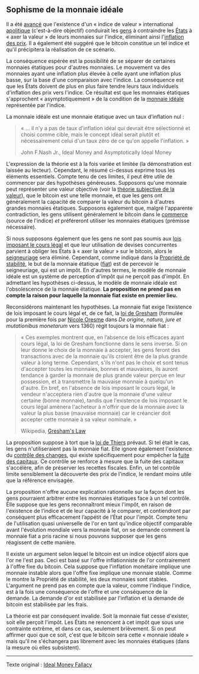 Sophisme de la monnaie idéale
-----------------------------

Il a été [avancé](http://personal.psu.edu/gjb6/nash/money.pdf) que l'existence d'un « indice de valeur » international [apolitique](ch101-glossary.md#politique) (c'est-à-dire objectif) conduirait les [gens](ch101-glossary.md#personne) à contraindre les [États](ch101-glossary.md#état) à « axer la valeur » de leurs monnaies sur l'indice, éliminant ainsi l'[inflation des prix](https://fr.wikipedia.org/wiki/Inflation). Il a également été suggéré que le bitcoin constitue un tel indice et qu'il précipitera la réalisation de ce scénario.

La conséquence espérée est la possibilité de se séparer de certaines monnaies étatiques pour d'autres monnaies. Le mouvement va des monnaies ayant une inflation plus élevée à celle ayant une inflation plus basse, sur la base d'une comparaison avec l'indice. La conséquence est que les États doivent de plus en plus faire tendre leurs taux individuels d'inflation des prix vers l'indice. Ce résultat est que les monnaies étatiques s'approchent « asymptotiquement » de la condition de la [monnaie idéale](https://en.wikipedia.org/wiki/Ideal_money) représentée par l'indice.

La monnaie idéale est une monnaie étatique avec un taux d'inflation nul :

> « ... il n'y a pas de taux d'inflation idéal qui devrait être sélectionné et choisi comme cible, mais le concept idéal serait plutôt et nécessairement celui d'un taux zéro de ce qu'on appelle l'inflation. »
>
> John F.Nash Jr., Ideal Money and Asymptotically Ideal Money

L'expression de la théorie est à la fois variée et limitée (la démonstration est laissée au lecteur). Cependant, le résumé ci-dessus exprime tous les éléments essentiels. Compte tenu de ces limites, il peut être utile de commencer par des hypothèses généreuses. Supposons qu'une monnaie peut représenter une valeur objective (voir la [théorie subjective de la valeur](https://fr.wikipedia.org/wiki/Conception_subjective_de_la_valeur)), que le bitcoin est une telle monnaie, et que les gens ont généralement la capacité de comparer la valeur du bitcoin à d'autres grandes monnaies étatiques. Supposons également que, malgré l'apparente contradiction, les gens utilisent généralement le bitcoin dans le [commerce](ch101-glossary.md#commerce) (source de l'indice) *et* préféreront utiliser les monnaies étatiques (prémisse nécessaire).

Si nous supposons également que les gens ne sont pas soumis aux [lois imposant le cours légal](https://fr.wikipedia.org/wiki/Cours_l%C3%A9gal) et que leur utilisation de devises concurrentes parvient à obliger les États à « axer la valeur » sur le bitcoin, alors le [seigneuriage](https://fr.wikipedia.org/wiki/Seigneuriage) sera éliminé. Cependant, comme indiqué dans la [Propriété de stabilité](ch030-stability-property.md), le but de la monnaie étatique ([fiat](https://www.wikiberal.org/wiki/Monnaie-fiat)) est de percevoir le seigneuriage, qui est un impôt. En d'autres termes, le modèle de monnaie idéale est un système de perception d'impôt qui ne perçoit pas d'impôt. En admettant les hypothèses ci-dessus, le modèle de monnaie idéale est l'obsolescence de la monnaie étatique. **La proposition ne prend pas en compte la raison pour laquelle la monnaie fiat existe en premier lieu.**

Reconsidérons maintenant les hypothèses. La monnaie fiat exige l’existence de lois imposant le cours légal et, de ce fait, la [loi de Gresham](https://fr.wikipedia.org/wiki/Loi_de_Gresham) (formulée pour la première fois par [Nicole Oresme](https://fr.wikipedia.org/wiki/Nicole_Oresme) dans *De origine, natura, jure et mutationibus monetarum* vers 1360) régit toujours la monnaie fiat :

> « Ces exemples montrent que, en l’absence de lois efficaces ayant cours légal, la loi de Gresham fonctionne dans le sens inverse. Si on leur donne le choix de la monnaie à accepter, les gens feront des transactions avec de la monnaie qu'ils croient être de la plus grande valeur à long terme. Cependant, s'ils n'ont pas le choix et sont tenus d'accepter toutes les monnaies, bonnes et mauvaises, ils auront tendance à garder la monnaie de plus grande valeur perçue en leur possession, et à transmettre la mauvaise monnaie à quelqu'un d'autre. En bref, en l'absence de lois imposant le cours légal, le vendeur n'acceptera rien d'autre que la monnaie d'une valeur certaine (bonne monnaie), tandis que l'existence de lois imposant le cours légal amènera l'acheteur à n'offrir que de la monnaie avec la valeur la plus basse (mauvaise monnaie) car le créancier doit accepter cette monnaie à sa valeur nominale. »
>
> Wikipedia, [Gresham's Law](https://en.wikipedia.org/wiki/Gresham%27s_law)

La proposition suppose à tort que la [loi de Thiers](https://en.wikipedia.org/wiki/Gresham%27s_law#Reverse_of_Gresham's_law_(Thiers'_law)) prévaut. Si tel était le cas, les gens n'utiliseraient pas la monnaie fiat. Elle ignore également l'existence du [contrôle des changes](https://fr.wikipedia.org/wiki/Contr%C3%B4le_des_changes), qui existe spécifiquement pour empêcher la [fuite des capitaux](https://fr.wikipedia.org/wiki/Fuite_des_capitaux). Ce contrôle se renforce à mesure que la fuite des capitaux s'accélère, afin de préserver les recettes fiscales. Enfin, un tel contrôle limite sensiblement la découverte des prix de l'indice, le rendant moins utile que la référence envisagée.

La proposition n'offre aucune explication rationnelle sur la façon dont les gens pourraient arbitrer entre les monnaies étatiques face à un tel contrôle. Elle suppose que les gens reconnaîtront mieux l'impôt, en raison de l'existence de l’indice et de leur capacité à le comparer, et contiendront par conséquent plus efficacement l’appétit de l’État pour l'impôt. Compte tenu de l'utilisation quasi universelle de l'or en tant qu'indice objectif comparable avant l'évolution mondiale vers la monnaie fiat, on se demande comment la monnaie fiat a pris racine si nous pouvons supposer que les gens réagissent de cette manière.

Il existe un argument selon lequel le bitcoin est un indice objectif alors que l'or ne l'est pas. Ceci est basé sur l'offre inflationniste de l'or contrairement à l'offre fixe du bitcoin. Cela suppose que l'inflation monétaire implique une monnaie instable alors que l'offre fixe implique une monnaie stable. Comme le montre la Propriété de stabilité, les deux monnaies sont stables. L'argument ne prend pas en compte que la valeur, comme l'indique l'indice, est à la fois une conséquence de l'offre et une conséquence de la demande. La demande d'or est stabilisée par l'inflation et la demande de bitcoin est stabilisée par les frais.

La théorie est par conséquent invalide. Soit la monnaie fiat cesse d'exister, soit elle perçoit l'impôt. Les États ne renoncent à cet impôt que sous une contrainte extrême, et dans ce cas, seulement brièvement. Si on peut affirmer quoi que ce soit, c'est que le bitcoin sera cette « monnaie idéale » mais qu'il ne s'échangera pas librement avec les monnaies étatiques (dans la mesure où elles subsistent).

---

Texte original : [Ideal Money Fallacy](https://github.com/libbitcoin/libbitcoin-system/wiki/Ideal-Money-Fallacy)